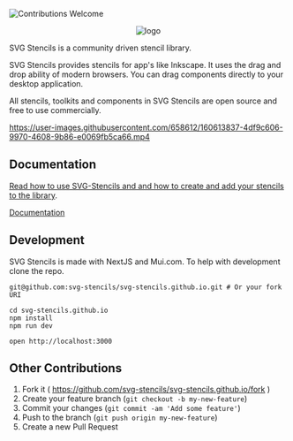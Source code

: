 ![Contributions Welcome](https://img.shields.io/badge/Contributions-welcome-blue.svg)

<p align="center">
    <img alt="logo" src="https://svg-stencils.github.io/images/logo-big.png">
</p>

SVG Stencils is a community driven stencil library.

SVG Stencils provides stencils for app's like Inkscape. It uses the drag
and drop ability of modern browsers. You can drag components directly to your
desktop application.

All stencils, toolkits and components in SVG Stencils are open source and free
to use commercially.

https://user-images.githubusercontent.com/658612/160613837-4df9c606-9970-4608-9b86-e0069fb5ca66.mp4

## Documentation

[Read how to use SVG-Stencils and and how to create and add your stencils to the
library](./DOCUMENTATION.md).

[Documentation](./DOCUMENTATION.md)

## Development

SVG Stencils is made with NextJS and Mui.com. To help with development clone the repo.

```
git@github.com:svg-stencils/svg-stencils.github.io.git # Or your fork URI

cd svg-stencils.github.io
npm install
npm run dev

open http://localhost:3000
```


## Other Contributions

1. Fork it ( https://github.com/svg-stencils/svg-stencils.github.io/fork )
2. Create your feature branch (`git checkout -b my-new-feature`)
3. Commit your changes (`git commit -am 'Add some feature'`)
4. Push to the branch (`git push origin my-new-feature`)
5. Create a new Pull Request
